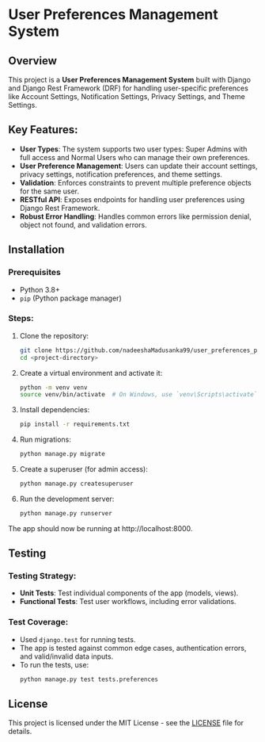# User Preferences Management System

## Overview
This project is a **User Preferences Management System** built with Django and Django Rest Framework (DRF) for handling user-specific preferences like Account Settings, Notification Settings, Privacy Settings, and Theme Settings.

## Key Features:
- **User Types**: The system supports two user types: Super Admins with full access and Normal Users who can manage their own preferences.
- **User Preference Management**: Users can update their account settings, privacy settings, notification preferences, and theme settings.
- **Validation**: Enforces constraints to prevent multiple preference objects for the same user.
- **RESTful API**: Exposes endpoints for handling user preferences using Django Rest Framework.
- **Robust Error Handling**: Handles common errors like permission denial, object not found, and validation errors.

## Installation

### Prerequisites
- Python 3.8+
- `pip` (Python package manager)

### Steps:

1. Clone the repository:
   ```bash
   git clone https://github.com/nadeeshaMadusanka99/user_preferences_page_backend.git
   cd <project-directory>
2. Create a virtual environment and activate it:
    ```bash
   python -m venv venv
   source venv/bin/activate  # On Windows, use `venv\Scripts\activate`

3. Install dependencies:
    ```bash
    pip install -r requirements.txt

4. Run migrations:
    ```bash
    python manage.py migrate

5. Create a superuser (for admin access):
    ```bash
    python manage.py createsuperuser

6. Run the development server:
    ```bash
    python manage.py runserver
    
The app should now be running at http://localhost:8000.

## Testing 
### Testing Strategy:
- **Unit Tests**: Test individual components of the app (models, views).
- **Functional Tests**: Test user workflows, including error validations.

### Test Coverage:
- Used `django.test` for running tests.
- The app is tested against common edge cases, authentication errors, and valid/invalid data inputs.
- To run the tests, use:
   ```bash
   python manage.py test tests.preferences

## License
This project is licensed under the MIT License - see the [LICENSE](LICENSE) file for details.


